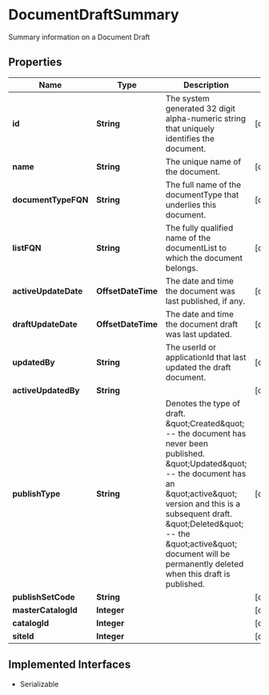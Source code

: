 

# DocumentDraftSummary

Summary information on a Document Draft

## Properties

| Name | Type | Description | Notes |
|------------ | ------------- | ------------- | -------------|
|**id** | **String** | The system generated 32 digit alpha-numeric string that uniquely identifies the document. |  [optional] |
|**name** | **String** | The unique name of the document. |  [optional] |
|**documentTypeFQN** | **String** | The full name of the documentType that underlies this document. |  [optional] |
|**listFQN** | **String** | The fully qualified name of the documentList to which the document belongs. |  [optional] |
|**activeUpdateDate** | **OffsetDateTime** | The date and time the document was last published, if any. |  [optional] |
|**draftUpdateDate** | **OffsetDateTime** | The date and time the document draft was last updated. |  [optional] |
|**updatedBy** | **String** | The userId or applicationId that last updated the draft document. |  [optional] |
|**activeUpdatedBy** | **String** |  |  [optional] |
|**publishType** | **String** | Denotes the type of draft.   \&quot;Created\&quot; -- the document has never been published.   \&quot;Updated\&quot; -- the document has an \&quot;active\&quot; version and this is a subsequent draft.  \&quot;Deleted\&quot; -- the \&quot;active\&quot; document will be permanently deleted when this draft is published. |  [optional] |
|**publishSetCode** | **String** |  |  [optional] |
|**masterCatalogId** | **Integer** |  |  [optional] |
|**catalogId** | **Integer** |  |  [optional] |
|**siteId** | **Integer** |  |  [optional] |


## Implemented Interfaces

* Serializable


